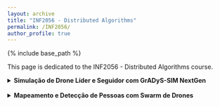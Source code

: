 ```yaml
---
layout: archive
title: "INF2056 - Distributed Algorithms"
permalink: /INF2056/
author_profile: true
---
```


{% include base_path %}

This page is dedicated to the INF2056 - Distributed Algorithms course. 



<details markdown=1>
<summary><b>Simulação de Drone Líder e Seguidor com GrADyS-SIM NextGen</b></summary>

* Neste repositório (https://github.com/sebastianquispearias/test_01_gradys-sim-nextgen), implementei uma simulação simples utilizando o framework GrADyS-SIM NextGen com o objetivo de me familiarizar com suas  funcionalidades. Na simulação, um drone líder (SquareRouteDrone) segue uma rota quadrada e transmite sua posição por meio de plugins de missão e liderança, enquanto um drone seguidor (FollowingDrone) monitora e acompanha esse líder.  É possível visualizar esse comportamento se a linha abaixo for descomentada no `drone_simulation.py`:

# builder.add_handler(VisualizationHandler(VisualizationConfiguration(x_range=(-50, 150), y_range=(-50, 150), z_range=(0, 100), open_browser=True)))
    en drone_simulation.py



 
</details>
<br />



<details markdown=1>
<summary><b>Mapeamento e Detecção de Pessoas com Swarm de Drones</b></summary>

A ideia central do nosso projeto é desenvolver um sistema distribuído para missões de busca e salvamento (SAR) que permita construir um mapa global com todos os pontos de interesse (POIs) detectados (neste caso, pessoas), utilizando dados capturados a bordo dos drones. Cada drone, equipado com uma câmera (como a Raspberry Pi HQ Camera) e com informações de GPS armazenadas nos metadados EXIF, processa localmente as imagens para identificar automaticamente os POIs, utilizando modelos de detecção de objetos (por exemplo, YOLO ou alternativas). Essa detecção gera um output com as coordenadas geográficas de cada pessoa encontrada, que são posteriormente compartilhadas entre todos os drones do enxame.

Inicialmente, o swarm de drones irá viajando em uma formação em "V", realizando uma rota determinada, e posteriormente (com todos os POIs já mapeados), o sistema aplicará uma função objetivo para minimizar a distância e o tempo de voo, permitindo que cada drone seja designado para visitar um ou mais pontos de interesse de maneira otimizada. Essa abordagem colaborativa evita soluções subótimas que ocorreriam se os drones operassem de forma isolada, e também otimiza os recursos durante a missão.

Um dos pontos que geram mais preocupação são as seguintes situações: se dois drones detectam a mesma pessoa, mas, devido a pequenas diferenças de tempo ou erros de medição, cada um gera coordenadas ligeiramente diferentes para esse POI. Nesta situação, em lugar de ter 1 POI, teríamos 2 POIs. Por outro lado, se um drone detecta uma vítima e outro não a detecta, o sistema pode perder a chance de registrar esse POI como válido [não estou seguro sobre o que deveria acontecer nessa situação]. Por esse motivo, assumiremos inicialmente que os POIs são fixos e, posteriormente, exploraremos soluções para não assumir necessariamente isso (talvez utilizando filtro de Kalman ou técnicas como DBSCAN).

Finalmente, estes são alguns dos papers que serão estudados e que, se pertinente, poderão inspirar ou fundamentar partes da nossa solução:

[1]Real Time Embedded Image Processing System for Points of Interest Detection for Autonomous Unmanned Aerial Vehicles – Freitas et al.

[2]Robot Swarm Navigation and Victim Detection Using Rendezvous Consensus in Search and Rescue Operations – Cardona et al.

[3]A Survey of Deep Learning Techniques for Vehicle Detection from UAV Images – Srivastava et al.

[4]Unmanned Aerial Vehicles (UAVs): Practical Aspects, Applications, Open Challenges, Security Issues, and Future Trends – Mohsan et al.

[5]Vehicle Detection from UAV Imagery with Deep Learning: A Review – Bouguettaya et al.


 
</details>
<br />
